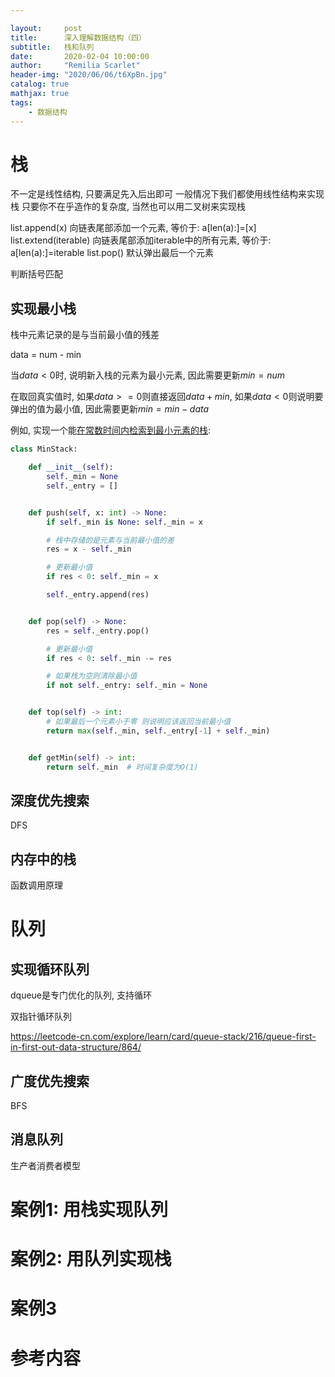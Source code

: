 ```yaml
---

layout:     post
title:      深入理解数据结构（四）
subtitle:   栈和队列
date:       2020-02-04 10:00:00
author:     "Remilia Scarlet"
header-img: "2020/06/06/t6XpBn.jpg"
catalog: true
mathjax: true
tags:
    - 数据结构
---
```


# 栈

不一定是线性结构, 只要满足先入后出即可
一般情况下我们都使用线性结构来实现栈
只要你不在乎造作的复杂度, 当然也可以用二叉树来实现栈

list.append(x) 向链表尾部添加一个元素, 等价于: a[len(a):]=[x]
list.extend(iterable) 向链表尾部添加iterable中的所有元素, 等价于: a[len(a):]=iterable
list.pop() 默认弹出最后一个元素

判断括号匹配

## 实现最小栈

栈中元素记录的是与当前最小值的残差

data = num - min

当$data < 0$时, 说明新入栈的元素为最小元素, 因此需要更新$min=num$

在取回真实值时, 如果$data>=0$则直接返回$data+min$, 如果$data<0$则说明要弹出的值为最小值, 因此需要更新$min=min-data$

例如, 实现一个能[在常数时间内检索到最小元素的栈](https://leetcode-cn.com/problems/min-stack/):

```python
class MinStack:

    def __init__(self):
        self._min = None
        self._entry = []


    def push(self, x: int) -> None:
        if self._min is None: self._min = x

        # 栈中存储的是元素与当前最小值的差
        res = x - self._min

        # 更新最小值
        if res < 0: self._min = x

        self._entry.append(res)


    def pop(self) -> None:
        res = self._entry.pop()

        # 更新最小值
        if res < 0: self._min -= res

        # 如果栈为空则清除最小值
        if not self._entry: self._min = None


    def top(self) -> int:
        # 如果最后一个元素小于零 则说明应该返回当前最小值
        return max(self._min, self._entry[-1] + self._min)


    def getMin(self) -> int:
        return self._min  # 时间复杂度为O(1)
```

## 深度优先搜索

DFS

## 内存中的栈

函数调用原理

# 队列

## 实现循环队列

dqueue是专门优化的队列, 支持循环

双指针循环队列

<https://leetcode-cn.com/explore/learn/card/queue-stack/216/queue-first-in-first-out-data-structure/864/>

## 广度优先搜索

BFS

## 消息队列

生产者消费者模型

# 案例1: 用栈实现队列

# 案例2: 用队列实现栈

# 案例3

# 参考内容
